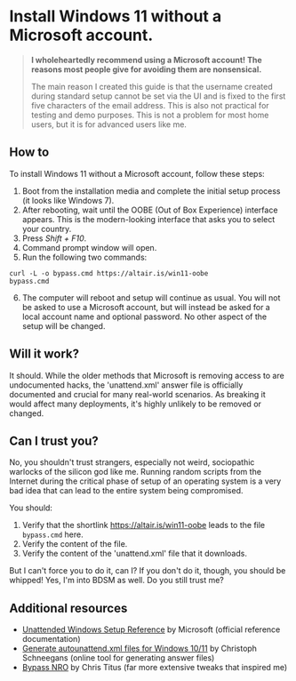 # Install Windows 11 without a Microsoft account.

> **I wholeheartedly recommend using a Microsoft account! The reasons most people give for avoiding them are nonsensical.**
>
> The main reason I created this guide is that the username created during standard setup cannot be set via the UI and is fixed to the first five characters of the email address. This is also not practical for testing and demo purposes. This is not a problem for most home users, but it is for advanced users like me.

## How to

To install Windows 11 without a Microsoft account, follow these steps:

1. Boot from the installation media and complete the initial setup process (it looks like Windows 7).
2. After rebooting, wait until the OOBE (Out of Box Experience) interface appears. This is the modern-looking interface that asks you to select your country.
3. Press _Shift + F10_.
4. Command prompt window will open.
5. Run the following two commands:
```
curl -L -o bypass.cmd https://altair.is/win11-oobe
bypass.cmd
```
6. The computer will reboot and setup will continue as usual. You will not be asked to use a Microsoft account, but will instead be asked for a local account name and optional password. No other aspect of the setup will be changed.

## Will it work?

It should. While the older methods that Microsoft is removing access to are undocumented hacks, the 'unattend.xml' answer file is officially documented and crucial for many real-world scenarios. As breaking it would affect many deployments, it's highly unlikely to be removed or changed.

## Can I trust you?

No, you shouldn't trust strangers, especially not weird, sociopathic warlocks of the silicon god like me. Running random scripts from the Internet during the critical phase of setup of an operating system is a very bad idea that can lead to the entire system being compromised.

You should:

1. Verify that the shortlink https://altair.is/win11-oobe leads to the file `bypass.cmd` here.
2. Verify the content of the file.
3. Verify the content of the 'unattend.xml' file that it downloads.

But I can't force you to do it, can I? If you don't do it, though, you should be whipped! Yes, I'm into BDSM as well. Do you still trust me?

## Additional resources

* [Unattended Windows Setup Reference](https://learn.microsoft.com/en-us/windows-hardware/customize/desktop/unattend/) by Microsoft (official reference documentation)
* [Generate autounattend.xml files for Windows 10/11](https://schneegans.de/windows/unattend-generator/) by Christoph Schneegans (online tool for generating answer files)
* [Bypass NRO](https://github.com/ChrisTitusTech/bypassnro/) by Chris Titus (far more extensive tweaks that inspired me)
